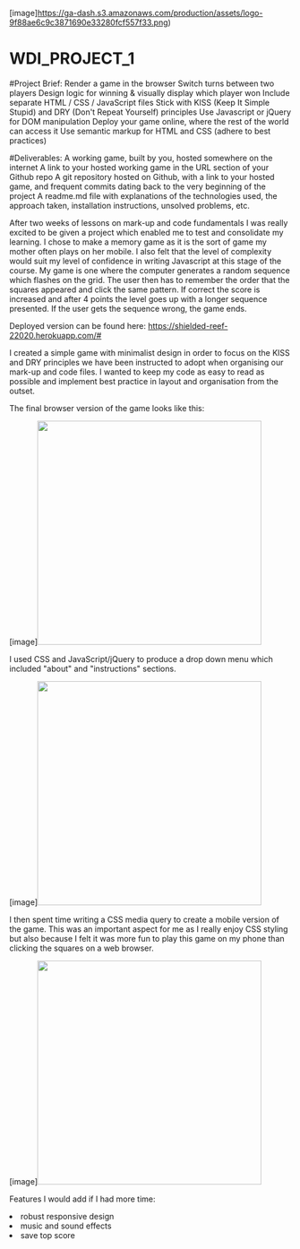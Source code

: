 [image]https://ga-dash.s3.amazonaws.com/production/assets/logo-9f88ae6c9c3871690e33280fcf557f33.png)
 
# WDI_PROJECT_1

#Project Brief:
Render a game in the browser
Switch turns between two players
Design logic for winning & visually display which player won
Include separate HTML / CSS / JavaScript files
Stick with KISS (Keep It Simple Stupid) and DRY (Don't Repeat Yourself) principles
Use Javascript or jQuery for DOM manipulation
Deploy your game online, where the rest of the world can access it
Use semantic markup for HTML and CSS (adhere to best practices)

#Deliverables: 
A working game, built by you, hosted somewhere on the internet
A link to your hosted working game in the URL section of your Github repo
A git repository hosted on Github, with a link to your hosted game, and frequent commits dating back to the very beginning of the project
A readme.md file with explanations of the technologies used, the approach taken, installation instructions, unsolved problems, etc.

After two weeks of lessons on mark-up and code fundamentals I was really excited to be given a project which enabled me to test and consolidate my learning. I chose to make a memory game as it is the sort of game my mother often plays on her mobile. I also felt that the level of complexity would suit my level of confidence in writing Javascript at this stage of the course. 
My game is one where the computer generates a random sequence which flashes on the grid. The user then has to remember the order that the squares appeared and click the same pattern. If correct the score is increased and after 4 points the level goes up with a longer sequence presented. If the user gets the sequence wrong, the game ends. 

Deployed version can be found here: https://shielded-reef-22020.herokuapp.com/#

I created a simple game with minimalist design in order to focus on the KISS and DRY principles we have been instructed to adopt when organising our mark-up and code files. I wanted to keep my code as easy to read as possible and implement best practice in layout and organisation from the outset. 

The final browser version of the game looks like this: 

[image]<img src="https://imgur.com/bKbrU7S" width="400">

I used CSS and JavaScript/jQuery to produce a drop down menu which included  "about" and "instructions" sections. 

[image]<img src="https://imgur.com/8mhtieL" width="400">

I then spent time writing a CSS media query to create a mobile version of the game. This was an important aspect for me as I really enjoy CSS styling but also because I felt it was more fun to play this game on my phone than clicking the squares on a web browser. 

[image]<img src="https://imgur.com/LQnAiX3" width="400">

Features I would add if I had more time:
<li> robust responsive design</li>
<li> music and sound effects</li>
<li> save top score</li>
